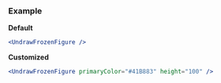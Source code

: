 ### Example

**Default**
```jsx
<UndrawFrozenFigure />
```

**Customized**
```jsx
<UndrawFrozenFigure primaryColor="#41B883" height="100" />
```
